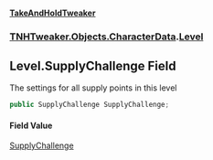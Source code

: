 #### [TakeAndHoldTweaker](index.md 'index')
### [TNHTweaker.Objects.CharacterData](TNHTweaker.Objects.CharacterData.md 'TNHTweaker.Objects.CharacterData').[Level](TNHTweaker.Objects.CharacterData.Level.md 'TNHTweaker.Objects.CharacterData.Level')

## Level.SupplyChallenge Field

The settings for all supply points in this level

```csharp
public SupplyChallenge SupplyChallenge;
```

#### Field Value
[SupplyChallenge](TNHTweaker.Objects.CharacterData.SupplyChallenge.md 'TNHTweaker.Objects.CharacterData.SupplyChallenge')